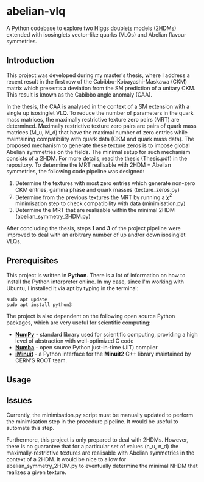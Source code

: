 # abelian-vlq

A Python codebase to explore two Higgs doublets models (2HDMs) extended with isosinglets vector-like quarks (VLQs) and Abelian flavour symmetries.

## Introduction

This project was developed during my master's thesis, where I address a recent result in the first row of the Cabibbo-Kobayashi-Maskawa (CKM) matrix which
presents a deviation from the SM prediction of a unitary CKM. This result is known as the Cabibbo angle anomaly (CAA). 

In the thesis, the CAA is analysed in the context of a SM extension with a single up isosinglet VLQ. To reduce the number of parameters in the 
quark mass matrices, the maximally restrictive texture zero pairs (MRT) are determined. Maximally restrictive texture zero pairs are pairs of quark mass matrices
(M_u, M_d) that have the maximal number of zero entries while maintaining compatibility with quark data (CKM and quark mass data).
The proposed mechanism to generate these texture zeros is to impose global Abelian symmetries on the fields.
The minimal setup for such mechanism consists of a 2HDM. For more details, read the thesis (Thesis.pdf) in the repository.
To determine the MRT realisable with 2HDM + Abelian symmetries, the following code pipeline was designed:

1. Determine the textures with most zero entries which generate non-zero CKM entries, gamma phase and quark masses (texture_zeros.py)
2. Determine from the previous textures the MRT by running a $\chi^2$ minimisation step to check compatibility with data (minimisation.py)
3. Determine the MRT that are realisable within the minimal 2HDM (abelian_symmetry_2HDM.py)

After concluding the thesis, steps **1** and **3** of the project pipeline were improved to deal with an arbitrary number of up and/or down isosinglet VLQs.

## Prerequisites

This project is written in **Python**. There is a lot of information on
how to install the Python interpreter online. In my case, since I'm working with Ubuntu, I installed it via apt by typing in the terminal:

```
sudo apt update
sudo apt install python3
```

The project is also dependent on the following open source Python packages, which are very useful for scientific computing:

- [**NumPy**](https://numpy.org/install/) - standard library used for scientific computing, providing a high level of abstraction with well-optimized C code
- [**Numba**](https://numba.readthedocs.io/en/stable/user/installing.html) - open source Python just-in-time (JIT) compiler
- [**iMinuit**](https://scikit-hep.org/iminuit/install.html) - a Python interface for the **Minuit2** C++ library maintained by CERN'S ROOT team.

## Usage


## Issues

Currently, the minimisation.py script must be manually updated to perform the minimisation step in the procedure pipeline. It would be useful to automate this step.

Furthermore, this project is only prepared to deal with 2HDMs. However, there is no guarantee that for a particular set of values (n_u, n_d) the maximally-restrictive textures are realisable
with Abelian symmetries in the context of a 2HDM. It would be nice to allow for abelian_symmetry_2HDM.py to eventually determine the minimal NHDM that realizes a given texture.
